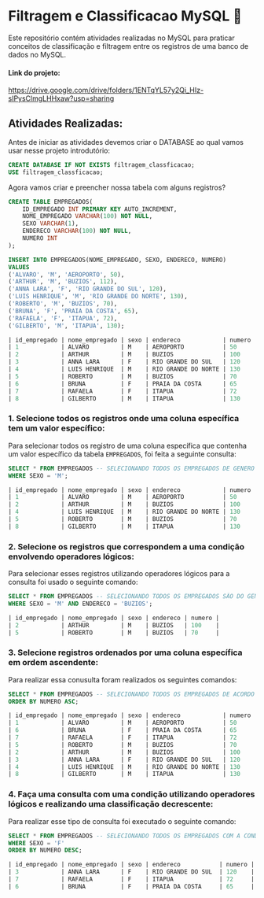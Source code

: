   # Filtragem e Classificacao MySQL 🐬

Este repositório contém atividades realizadas no MySQL para praticar conceitos de classificação e filtragem entre os registros de uma banco de dados no MySQL.
#### Link do projeto: 
https://drive.google.com/drive/folders/1ENTqYL57y2Qi_HIz-sIPysClmgLHHxaw?usp=sharing

## Atividades Realizadas:

Antes de iniciar as atividades devemos criar o DATABASE ao qual vamos usar nesse projeto introdutório:

```sql
CREATE DATABASE IF NOT EXISTS filtragem_classficacao;
USE filtragem_classficacao;
```

Agora vamos criar e preencher nossa tabela com alguns registros?

```sql
CREATE TABLE EMPREGADOS(
	ID_EMPREGADO INT PRIMARY KEY AUTO_INCREMENT,
    NOME_EMPREGADO VARCHAR(100) NOT NULL,
    SEXO VARCHAR(1),
    ENDERECO VARCHAR(100) NOT NULL,
    NUMERO INT
);

INSERT INTO EMPREGADOS(NOME_EMPREGADO, SEXO, ENDERECO, NUMERO)
VALUES
('ALVARO', 'M', 'AEROPORTO', 50),
('ARTHUR', 'M', 'BUZIOS', 112),
('ANNA LARA', 'F', 'RIO GRANDE DO SUL', 120),
('LUIS HENRIQUE', 'M', 'RIO GRANDE DO NORTE', 130),
('ROBERTO', 'M', 'BUZIOS', 70),
('BRUNA', 'F', 'PRAIA DA COSTA', 65),
('RAFAELA', 'F', 'ITAPUA', 72),
('GILBERTO', 'M', 'ITAPUA', 130);

| id_empregado | nome_empregado | sexo | endereco            | numero |
| 1            | ALVARO         | M    | AEROPORTO           | 50     |
| 2            | ARTHUR         | M    | BUZIOS              | 100    |
| 3            | ANNA LARA      | F    | RIO GRANDE DO SUL   | 120    |
| 4            | LUIS HENRIQUE  | M    | RIO GRANDE DO NORTE | 130    |
| 5            | ROBERTO        | M    | BUZIOS              | 70     |
| 6            | BRUNA          | F    | PRAIA DA COSTA      | 65     |
| 7            | RAFAELA        | F    | ITAPUA              | 72     |
| 8            | GILBERTO       | M    | ITAPUA              | 130    |
```
### 1. Selecione todos os registros onde uma coluna específica tem um valor específico:

Para selecionar todos os registro de uma coluna específica que contenha um valor específico da tabela `EMPREGADOS`, foi feita a seguinte consulta:

```sql
SELECT * FROM EMPREGADOS -- SELECIONANDO TODOS OS EMPREGADOS DE GENERO MASCULINO;
WHERE SEXO = 'M';

| id_empregado | nome_empregado | sexo | endereco            | numero |
| 1            | ALVARO         | M    | AEROPORTO           | 50     |
| 2            | ARTHUR         | M    | BUZIOS              | 100    |
| 4            | LUIS HENRIQUE  | M    | RIO GRANDE DO NORTE | 130    |
| 5            | ROBERTO        | M    | BUZIOS              | 70     |
| 8            | GILBERTO       | M    | ITAPUA              | 130    |
```

### 2. Selecione os registros que correspondem a uma condição envolvendo operadores lógicos:

Para selecionar esses registros utilizando operadores lógicos para a consulta foi usado o seguinte comando:

```sql
SELECT * FROM EMPREGADOS -- SELECIONANDO TODOS OS EMPREGADOS SÃO DO GENERO 'M' E QUE MORAM EM 'BUZIOS';
WHERE SEXO = 'M' AND ENDERECO = 'BUZIOS';

| id_empregado | nome_empregado | sexo | endereco | numero |
| 2            | ARTHUR         | M    | BUZIOS   | 100    |
| 5            | ROBERTO        | M    | BUZIOS   | 70     |
```

### 3. Selecione registros ordenados por uma coluna específica em ordem ascendente:

Para realizar essa conusulta foram realizados os seguintes comandos:

```sql
SELECT * FROM EMPREGADOS -- SELECIONANDO TODOS OS EMPREGADOS DE ACORDO COM O NUMERO DE RESINDECIA NA ORDEM ASCENDENTE DE NUMEROS;
ORDER BY NUMERO ASC;

| id_empregado | nome_empregado | sexo | endereco            | numero |
| 1            | ALVARO         | M    | AEROPORTO           | 50     |
| 6            | BRUNA          | F    | PRAIA DA COSTA      | 65     |
| 7            | RAFAELA        | F    | ITAPUA              | 72     |
| 5            | ROBERTO        | M    | BUZIOS              | 70     |
| 2            | ARTHUR         | M    | BUZIOS              | 100    |
| 3            | ANNA LARA      | F    | RIO GRANDE DO SUL   | 120    |
| 4            | LUIS HENRIQUE  | M    | RIO GRANDE DO NORTE | 130    |
| 8            | GILBERTO       | M    | ITAPUA              | 130    |
```

### 4. Faça uma consulta com uma condição utilizando operadores lógicos e realizando uma classificação decrescente:

Para realizar esse tipo de consulta foi executado o seguinte comando:

```sql
SELECT * FROM EMPREGADOS -- SELECIONANDO TODOS OS EMPREGADOS COM A CONDICAO DE SEREM DO SEXO 'F' ORDENANDO DE FORMA DESCENDEMTE O NUMERO RESINDECIAL;
WHERE SEXO = 'F'
ORDER BY NUMERO DESC;

| id_empregado | nome_empregado | sexo | endereco           | numero |
| 3            | ANNA LARA      | F    | RIO GRANDE DO SUL  | 120    |
| 7            | RAFAELA        | F    | ITAPUA             | 72     |
| 6            | BRUNA          | F    | PRAIA DA COSTA     | 65     |
```
